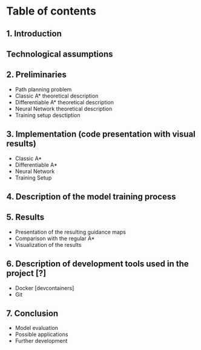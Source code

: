# Table of contents

## 1. Introduction

## Technological assumptions 

## 2. Preliminaries

 - Path planning problem
 - Classic A* theoretical description
 - Differentiable A* theoretical description
 - Neural Network theoretical description
 - Training setup desctiption

## 3. Implementation (code presentation with visual results)

- Classic A*
- Differentiable A*
- Neural Network
- Training Setup

## 4. Description of the model training process

## 5. Results

- Presentation of the resulting guidance maps
- Comparison with the regular A*
- Visualization of the results

## 6. Description of development tools used in the project [?]
- Docker [devcontainers]
- Git

## 7. Conclusion
- Model evaluation
- Possible applications
- Further development